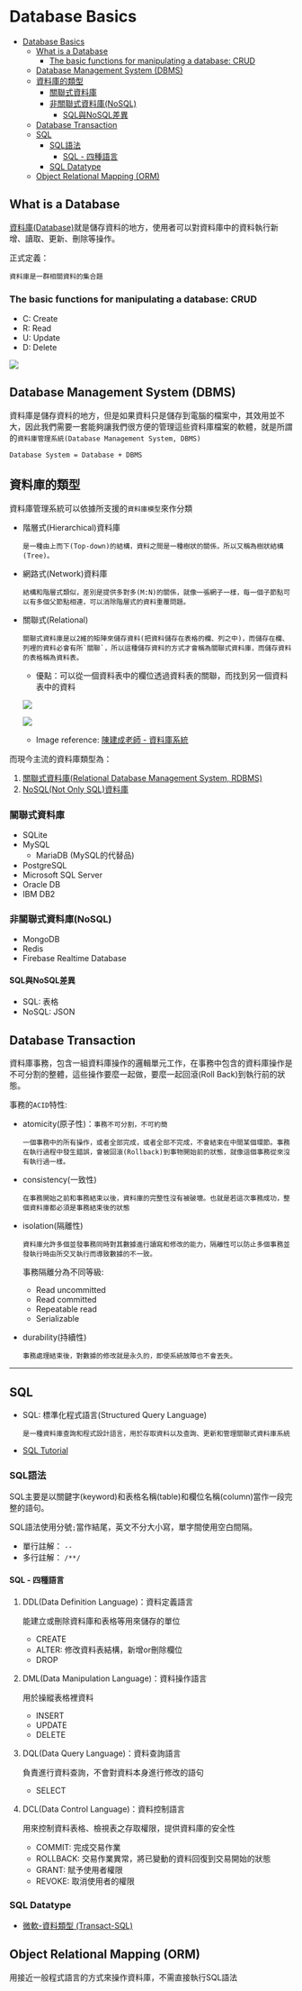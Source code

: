 # Database Basics

- [Database Basics](#database-basics)
  - [What is a Database](#what-is-a-database)
    - [The basic functions for manipulating a database: CRUD](#the-basic-functions-for-manipulating-a-database-crud)
  - [Database Management System (DBMS)](#database-management-system-dbms)
  - [資料庫的類型](#%e8%b3%87%e6%96%99%e5%ba%ab%e7%9a%84%e9%a1%9e%e5%9e%8b)
    - [關聯式資料庫](#%e9%97%9c%e8%81%af%e5%bc%8f%e8%b3%87%e6%96%99%e5%ba%ab)
    - [非關聯式資料庫(NoSQL)](#%e9%9d%9e%e9%97%9c%e8%81%af%e5%bc%8f%e8%b3%87%e6%96%99%e5%ba%abnosql)
      - [SQL與NoSQL差異](#sql%e8%88%87nosql%e5%b7%ae%e7%95%b0)
  - [Database Transaction](#database-transaction)
  - [SQL](#sql)
    - [SQL語法](#sql%e8%aa%9e%e6%b3%95)
      - [SQL - 四種語言](#sql---%e5%9b%9b%e7%a8%ae%e8%aa%9e%e8%a8%80)
    - [SQL Datatype](#sql-datatype)
  - [Object Relational Mapping (ORM)](#object-relational-mapping-orm)

## What is a Database

[資料庫(Database)](https://zh.wikipedia.org/wiki/%E6%95%B0%E6%8D%AE%E5%BA%93)就是儲存資料的地方，使用者可以對資料庫中的資料執行新增、讀取、更新、刪除等操作。

正式定義：

    資料庫是一群相關資料的集合題

### The basic functions for manipulating a database: CRUD

- C: Create
- R: Read
- U: Update
- D: Delete

![](./images/crud.png)

## Database Management System (DBMS)

資料庫是儲存資料的地方，但是如果資料只是儲存到電腦的檔案中，其效用並不大，因此我們需要一套能夠讓我們很方便的管理這些資料庫檔案的軟體，就是所謂的`資料庫管理系統(Database Management System, DBMS)`

```
Database System = Database + DBMS
```

## 資料庫的類型

資料庫管理系統可以依據所支援的`資料庫模型`來作分類

-  階層式(Hierarchical)資料庫

    ```
    是一種由上而下(Top-down)的結構，資料之間是一種樹狀的關係，所以又稱為樹狀結構(Tree)。
    ```

-  網路式(Network)資料庫
    
    ```
    結構和階層式類似，差別是提供多對多(M:N)的關係，就像一張網子一樣，每一個子節點可以有多個父節點相連，可以消除階層式的資料重覆問題。
    ```

-  關聯式(Relational)

    ```
    關聯式資料庫是以2維的矩陣來儲存資料(把資料儲存在表格的欄、列之中)，而儲存在欄、列裡的資料必會有所`關聯`，所以這種儲存資料的方式才會稱為關聯式資料庫，而儲存資料的表格稱為資料表。
    ```

   * 優點：可以從一個資料表中的欄位透過資料表的關聯，而找到另一個資料表中的資料

    ![](./images/rdb-0.png)

    ![](./images/rdb-1.png)

    * Image reference: [陳建成老師 - 資料庫系統](http://cc.cust.edu.tw/~ccchen/4_2.html)

而現今主流的資料庫類型為：

1. [關聯式資料庫(Relational Database Management System, RDBMS)](https://zh.wikipedia.org/zh-tw/%E5%85%B3%E7%B3%BB%E6%95%B0%E6%8D%AE%E5%BA%93)
2. [NoSQL(Not Only SQL)資料庫](https://zh.wikipedia.org/wiki/NoSQL)

### 關聯式資料庫

- SQLite
- MySQL
  - MariaDB (MySQL的代替品)
- PostgreSQL
- Microsoft SQL Server
- Oracle DB
- IBM DB2

### 非關聯式資料庫(NoSQL)

- MongoDB
- Redis
- Firebase Realtime Database

#### SQL與NoSQL差異

- SQL: 表格
- NoSQL: JSON

## Database Transaction

資料庫事務，包含一組資料庫操作的邏輯單元工作，在事務中包含的資料庫操作是不可分割的整體，這些操作要麼一起做，要麼一起回滾(Roll Back)到執行前的狀態。

事務的`ACID`特性:

- atomicity(原子性)：`事務不可分割，不可約簡`
    
    ```
    一個事務中的所有操作，或者全部完成，或者全部不完成，不會結束在中間某個環節。事務在執行過程中發生錯誤，會被回滾(Rollback)到事物開始前的狀態，就像這個事務從來沒有執行過一樣。
    ```

- consistency(一致性)

    ```
    在事務開始之前和事務結束以後，資料庫的完整性沒有被破壞。也就是若這次事務成功，整個資料庫都必須是事務結束後的狀態
    ```

- isolation(隔離性)

    ```
    資料庫允許多個並發事務同時對其數據進行讀寫和修改的能力，隔離性可以防止多個事務並發執行時由所交叉執行而導致數據的不一致。
    ```

    事務隔離分為不同等級:

    - Read uncommitted
    - Read committed
    - Repeatable read
    - Serializable

- durability(持續性)

    ```
    事務處理結束後，對數據的修改就是永久的，即使系統故障也不會丟失。
    ```

---

## SQL 

- SQL: 標準化程式語言(Structured Query Language)

    ```
    是一種資料庫查詢和程式設計語言，用於存取資料以及查詢、更新和管理關聯式資料庫系統
    ```

- [SQL Tutorial](https://www.w3schools.com/sql/default.asp)

### SQL語法

SQL主要是以關鍵字(keyword)和表格名稱(table)和欄位名稱(column)當作一段完整的語句。

SQL語法使用分號`;`當作結尾，英文不分大小寫，單字間使用空白間隔。

- 單行註解： `--`
- 多行註解： `/**/`

#### SQL - 四種語言

1. DDL(Data Definition Language)：資料定義語言
    
    能建立或刪除資料庫和表格等用來儲存的單位

    - CREATE
    - ALTER: 修改資料表結構，新增or刪除欄位
    - DROP

2. DML(Data Manipulation Language)：資料操作語言
    
    用於操縱表格裡資料

    - INSERT
    - UPDATE
    - DELETE

3. DQL(Data Query Language)：資料查詢語言

    負責進行資料查詢，不會對資料本身進行修改的語句

    - SELECT

4. DCL(Data Control Language)：資料控制語言

    用來控制資料表格、檢視表之存取權限，提供資料庫的安全性

    - COMMIT: 完成交易作業
    - ROLLBACK: 交易作業異常，將已變動的資料回復到交易開始的狀態
    - GRANT: 賦予使用者權限
    - REVOKE: 取消使用者的權限

### SQL Datatype

- [微軟-資料類型 (Transact-SQL)](https://docs.microsoft.com/zh-tw/sql/t-sql/data-types/data-types-transact-sql?view=sql-server-ver15)

## Object Relational Mapping (ORM)

用接近一般程式語言的方式來操作資料庫，不需直接執行SQL語法
